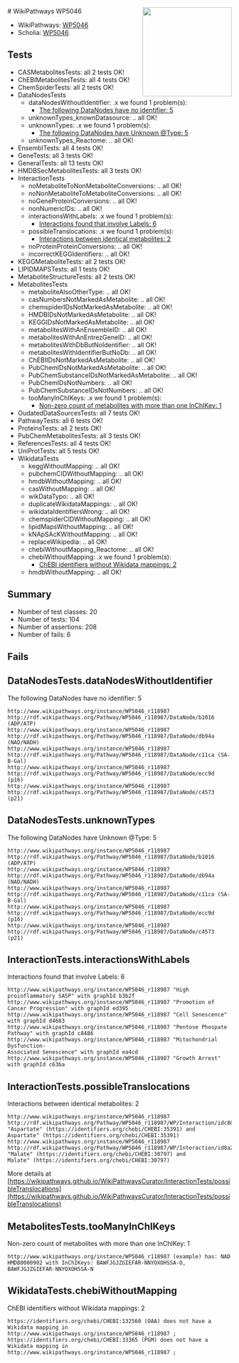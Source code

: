 <img style="float: right; width: 200px" src="https://upload.wikimedia.org/wikipedia/commons/thumb/8/83/Wplogo_with_text_500.png/640px-Wplogo_with_text_500.png" />
# WikiPathways WP5046

* WikiPathways: [WP5046](https://new.wikipathways.org/pathways/WP5046)
* Scholia: [WP5046](https://scholia.toolforge.org/wikipathways/WP5046)
## Tests
* CASMetabolitesTests: all 2 tests OK!
* ChEBIMetabolitesTests: all 4 tests OK!
* ChemSpiderTests: all 2 tests OK!
* DataNodesTests
    * dataNodesWithoutIdentifier: .x we found 1 problem(s):
        * [The following DataNodes have no identifier: 5](#d2d32fa4)
    * unknownTypes_knownDatasource: .. all OK!
    * unknownTypes: .x we found 1 problem(s):
        * [The following DataNodes have Unknown @Type: 5](#839973e3)
    * unknownTypes_Reactome: .. all OK!
* EnsemblTests: all 4 tests OK!
* GeneTests: all 3 tests OK!
* GeneralTests: all 13 tests OK!
* HMDBSecMetabolitesTests: all 3 tests OK!
* InteractionTests
    * noMetaboliteToNonMetaboliteConversions: .. all OK!
    * noNonMetaboliteToMetaboliteConversions: .. all OK!
    * noGeneProteinConversions: .. all OK!
    * nonNumericIDs: .. all OK!
    * interactionsWithLabels: .x we found 1 problem(s):
        * [Interactions found that involve Labels: 6](#630d267d)
    * possibleTranslocations: .x we found 1 problem(s):
        * [Interactions between identical metabolites: 2](#d59038c5)
    * noProteinProteinConversions: .. all OK!
    * incorrectKEGGIdentifiers: .. all OK!
* KEGGMetaboliteTests: all 2 tests OK!
* LIPIDMAPSTests: all 1 tests OK!
* MetaboliteStructureTests: all 2 tests OK!
* MetabolitesTests
    * metaboliteAlsoOtherType: .. all OK!
    * casNumbersNotMarkedAsMetabolite: .. all OK!
    * chemspiderIDsNotMarkedAsMetabolite: .. all OK!
    * HMDBIDsNotMarkedAsMetabolite: .. all OK!
    * KEGGIDsNotMarkedAsMetabolite: .. all OK!
    * metabolitesWithAnEnsembleID: .. all OK!
    * metabolitesWithAnEntrezGeneID: .. all OK!
    * metabolitesWithDbButNoIdentifier: .. all OK!
    * metabolitesWithIdentifierButNoDb: .. all OK!
    * ChEBIIDsNotMarkedAsMetabolite: .. all OK!
    * PubChemIDsNotMarkedAsMetabolite: .. all OK!
    * PubChemSubstanceIDsNotMarkedAsMetabolite: .. all OK!
    * PubChemIDsNotNumbers: .. all OK!
    * PubChemSubstanceIDsNotNumbers: .. all OK!
    * tooManyInChIKeys: .x we found 1 problem(s):
        * [Non-zero count of metabolites with more than one InChIKey: 1](#a4e4037e)
* OudatedDataSourcesTests: all 7 tests OK!
* PathwayTests: all 6 tests OK!
* ProteinsTests: all 2 tests OK!
* PubChemMetabolitesTests: all 3 tests OK!
* ReferencesTests: all 4 tests OK!
* UniProtTests: all 5 tests OK!
* WikidataTests
    * keggWithoutMapping: .. all OK!
    * pubchemCIDWithoutMapping: .. all OK!
    * hmdbWithoutMapping: .. all OK!
    * casWithoutMapping: .. all OK!
    * wikDataTypo: .. all OK!
    * duplicateWikidataMappings: .. all OK!
    * wikidataIdentifiersWrong: .. all OK!
    * chemspiderCIDWithoutMapping: .. all OK!
    * lipidMapsWithoutMapping: .. all OK!
    * kNApSAcKWithoutMapping: .. all OK!
    * replaceWikipedia: .. all OK!
    * chebiWithoutMapping_Reactome: .. all OK!
    * chebiWithoutMapping: .x we found 1 problem(s):
        * [ChEBI identifiers without Wikidata mappings: 2](#a8d554ce)
    * hmdbWithoutMapping: .. all OK!


## Summary

* Number of test classes: 20
* Number of tests: 104
* Number of assertions: 208
* Number of fails: 6

## Fails

<a name="d2d32fa4" />

## DataNodesTests.dataNodesWithoutIdentifier

The following DataNodes have no identifier: 5
```
http://www.wikipathways.org/instance/WP5046_r118987 http://rdf.wikipathways.org/Pathway/WP5046_r118987/DataNode/b1016 (ADP/ATP)
http://www.wikipathways.org/instance/WP5046_r118987 http://rdf.wikipathways.org/Pathway/WP5046_r118987/DataNode/db94a (NAD/NADH)
http://www.wikipathways.org/instance/WP5046_r118987 http://rdf.wikipathways.org/Pathway/WP5046_r118987/DataNode/c11ca (SA-B-Gal)
http://www.wikipathways.org/instance/WP5046_r118987 http://rdf.wikipathways.org/Pathway/WP5046_r118987/DataNode/ecc9d (p16)
http://www.wikipathways.org/instance/WP5046_r118987 http://rdf.wikipathways.org/Pathway/WP5046_r118987/DataNode/c4573 (p21)
```

<a name="839973e3" />

## DataNodesTests.unknownTypes

The following DataNodes have Unknown @Type: 5
```
http://www.wikipathways.org/instance/WP5046_r118987 http://rdf.wikipathways.org/Pathway/WP5046_r118987/DataNode/b1016 (ADP/ATP)
http://www.wikipathways.org/instance/WP5046_r118987 http://rdf.wikipathways.org/Pathway/WP5046_r118987/DataNode/db94a (NAD/NADH)
http://www.wikipathways.org/instance/WP5046_r118987 http://rdf.wikipathways.org/Pathway/WP5046_r118987/DataNode/c11ca (SA-B-Gal)
http://www.wikipathways.org/instance/WP5046_r118987 http://rdf.wikipathways.org/Pathway/WP5046_r118987/DataNode/ecc9d (p16)
http://www.wikipathways.org/instance/WP5046_r118987 http://rdf.wikipathways.org/Pathway/WP5046_r118987/DataNode/c4573 (p21)
```

<a name="630d267d" />

## InteractionTests.interactionsWithLabels

Interactions found that involve Labels: 6
```
http://www.wikipathways.org/instance/WP5046_r118987 "High proinflammatory SASP" with graphId b3b2f
http://www.wikipathways.org/instance/WP5046_r118987 "Promotion of
Cancer Progression" with graphId ed395
http://www.wikipathways.org/instance/WP5046_r118987 "Cell Senescence" with graphId d4683
http://www.wikipathways.org/instance/WP5046_r118987 "Pentose Phospate
Pathway" with graphId c8486
http://www.wikipathways.org/instance/WP5046_r118987 "Mitochondrial Dysfunction-
Associated Senescence" with graphId ea4cd
http://www.wikipathways.org/instance/WP5046_r118987 "Growth Arrest" with graphId c63ba
```

<a name="d59038c5" />

## InteractionTests.possibleTranslocations

Interactions between identical metabolites: 2
```
http://www.wikipathways.org/instance/WP5046_r118987 http://rdf.wikipathways.org/Pathway/WP5046_r118987/WP/Interaction/idc80a552b "Aspartate" (https://identifiers.org/chebi/CHEBI:35391) and 
Aspartate" (https://identifiers.org/chebi/CHEBI:35391)
http://www.wikipathways.org/instance/WP5046_r118987 http://rdf.wikipathways.org/Pathway/WP5046_r118987/WP/Interaction/id8a29eb96 "Malate" (https://identifiers.org/chebi/CHEBI:30797) and 
Malate" (https://identifiers.org/chebi/CHEBI:30797)
```

More details at [https://wikipathways.github.io/WikiPathwaysCurator/InteractionTests/possibleTranslocations](https://wikipathways.github.io/WikiPathwaysCurator/InteractionTests/possibleTranslocations)

<a name="a4e4037e" />

## MetabolitesTests.tooManyInChIKeys

Non-zero count of metabolites with more than one InChIKey: 1
```
http://www.wikipathways.org/instance/WP5046_r118987 (example) has: NAD HMDB0000902 with InChIKeys: BAWFJGJZGIEFAR-NNYOXOHSSA-O, BAWFJGJZGIEFAR-NNYOXOHSSA-N
```

<a name="a8d554ce" />

## WikidataTests.chebiWithoutMapping

ChEBI identifiers without Wikidata mappings: 2
```
https://identifiers.org/chebi/CHEBI:132560 (OAA) does not have a Wikidata mapping in http://www.wikipathways.org/instance/WP5046_r118987 ; 
https://identifiers.org/chebi/CHEBI:33365 (PGM) does not have a Wikidata mapping in http://www.wikipathways.org/instance/WP5046_r118987 ; 
```

